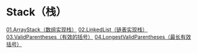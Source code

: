 # Stack（栈）

[01.ArrayStack（数组实现栈）](./01.ArrayStack)
[02.LinkedList（链表实现栈）](./02.LinkedList)
[03.ValidParentheses（有效的括号）](./03.ValidParentheses)
[04.LongestValidParentheses（最长有效括号）](./04.LongestValidParentheses)
